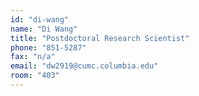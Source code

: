 ```yaml
---
id: "di-wang"
name: "Di Wang"
title: "Postdoctoral Research Scientist"
phone: "851-5287"
fax: "n/a"
email: "dw2919@cumc.columbia.edu"
room: "403"
---
```


